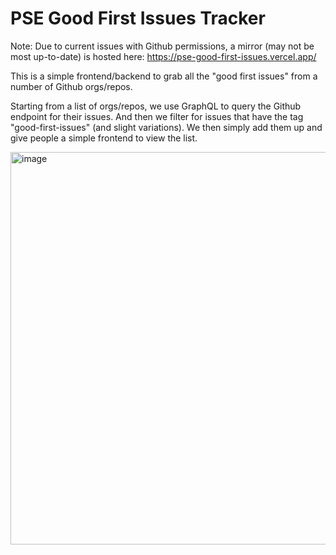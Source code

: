 # PSE Good First Issues Tracker

Note: Due to current issues with Github permissions, a mirror (may not be most up-to-date) is hosted here: https://pse-good-first-issues.vercel.app/

This is a simple frontend/backend to grab all the "good first issues" from a number of Github orgs/repos.

Starting from a list of orgs/repos, we use GraphQL to query the Github endpoint for their issues. And then we filter for issues that have the tag "good-first-issues" (and slight variations). We then simply add them up and give people a simple frontend to view the list.

<img width="628" alt="image" src="https://github.com/adrianmcli/pse-gfis/assets/943555/39cf9cdd-757d-4cc3-ab09-a4a7bb84e1ba">
